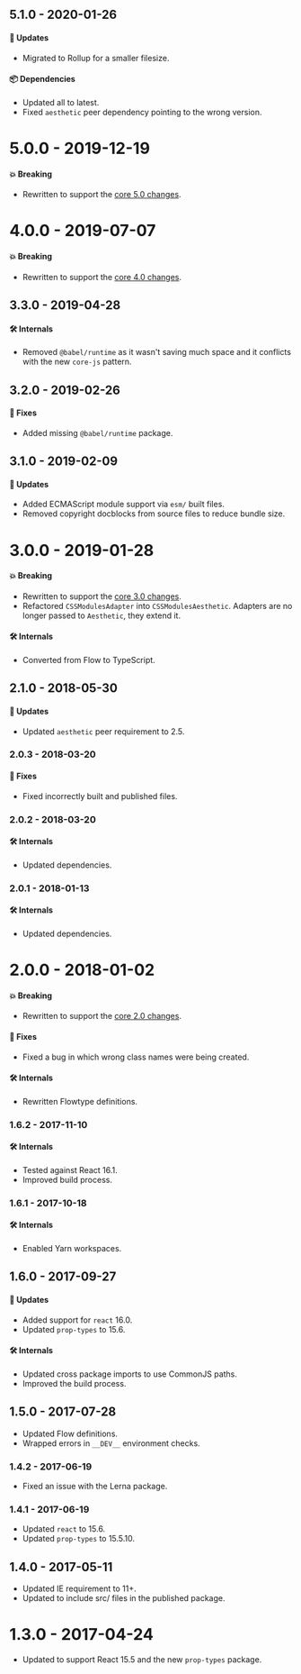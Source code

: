 ## 5.1.0 - 2020-01-26

#### 🚀 Updates

- Migrated to Rollup for a smaller filesize.

#### 📦 Dependencies

- Updated all to latest.
- Fixed `aesthetic` peer dependency pointing to the wrong version.

# 5.0.0 - 2019-12-19

#### 💥 Breaking

- Rewritten to support the
  [core 5.0 changes](https://github.com/milesj/aesthetic/blob/master/packages/aesthetic/CHANGELOG.md).

# 4.0.0 - 2019-07-07

#### 💥 Breaking

- Rewritten to support the
  [core 4.0 changes](https://github.com/milesj/aesthetic/blob/master/packages/aesthetic/CHANGELOG.md).

## 3.3.0 - 2019-04-28

#### 🛠 Internals

- Removed `@babel/runtime` as it wasn't saving much space and it conflicts with the new `core-js`
  pattern.

## 3.2.0 - 2019-02-26

#### 🐞 Fixes

- Added missing `@babel/runtime` package.

## 3.1.0 - 2019-02-09

#### 🚀 Updates

- Added ECMAScript module support via `esm/` built files.
- Removed copyright docblocks from source files to reduce bundle size.

# 3.0.0 - 2019-01-28

#### 💥 Breaking

- Rewritten to support the
  [core 3.0 changes](https://github.com/milesj/aesthetic/blob/master/packages/aesthetic/CHANGELOG.md).
- Refactored `CSSModulesAdapter` into `CSSModulesAesthetic`. Adapters are no longer passed to
  `Aesthetic`, they extend it.

#### 🛠 Internals

- Converted from Flow to TypeScript.

## 2.1.0 - 2018-05-30

#### 🚀 Updates

- Updated `aesthetic` peer requirement to 2.5.

### 2.0.3 - 2018-03-20

#### 🐞 Fixes

- Fixed incorrectly built and published files.

### 2.0.2 - 2018-03-20

#### 🛠 Internals

- Updated dependencies.

### 2.0.1 - 2018-01-13

#### 🛠 Internals

- Updated dependencies.

# 2.0.0 - 2018-01-02

#### 💥 Breaking

- Rewritten to support the
  [core 2.0 changes](https://github.com/milesj/aesthetic/blob/master/packages/aesthetic/CHANGELOG.md).

#### 🐞 Fixes

- Fixed a bug in which wrong class names were being created.

#### 🛠 Internals

- Rewritten Flowtype definitions.

### 1.6.2 - 2017-11-10

#### 🛠 Internals

- Tested against React 16.1.
- Improved build process.

### 1.6.1 - 2017-10-18

#### 🛠 Internals

- Enabled Yarn workspaces.

## 1.6.0 - 2017-09-27

#### 🚀 Updates

- Added support for `react` 16.0.
- Updated `prop-types` to 15.6.

#### 🛠 Internals

- Updated cross package imports to use CommonJS paths.
- Improved the build process.

## 1.5.0 - 2017-07-28

- Updated Flow definitions.
- Wrapped errors in `__DEV__` environment checks.

### 1.4.2 - 2017-06-19

- Fixed an issue with the Lerna package.

### 1.4.1 - 2017-06-19

- Updated `react` to 15.6.
- Updated `prop-types` to 15.5.10.

## 1.4.0 - 2017-05-11

- Updated IE requirement to 11+.
- Updated to include src/ files in the published package.

# 1.3.0 - 2017-04-24

- Updated to support React 15.5 and the new `prop-types` package.
